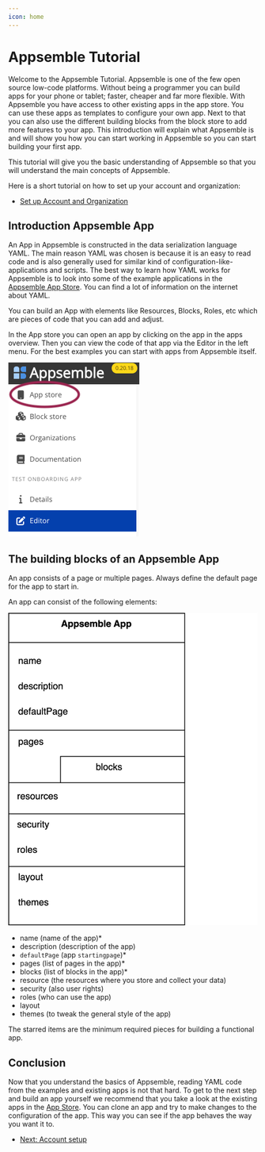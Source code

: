 ```yaml
---
icon: home
---
```


# Appsemble Tutorial

Welcome to the Appsemble Tutorial. Appsemble is one of the few open source low-code platforms.
Without being a programmer you can build apps for your phone or tablet; faster, cheaper and far more
flexible. With Appsemble you have access to other existing apps in the app store. You can use these
apps as templates to configure your own app. Next to that you can also use the different building
blocks from the block store to add more features to your app. This introduction will explain what
Appsemble is and will show you how you can start working in Appsemble so you can start building your
first app.

This tutorial will give you the basic understanding of Appsemble so that you will understand the
main concepts of Appsemble.

Here is a short tutorial on how to set up your account and organization:

- [Set up Account and Organization](01-account-setup.md)

## Introduction Appsemble App

An App in Appsemble is constructed in the data serialization language YAML. The main reason YAML was
chosen is because it is an easy to read code and is also generally used for similar kind of
configuration-like-applications and scripts. The best way to learn how YAML works for Appsemble is
to look into some of the example applications in the
[Appsemble App Store](https://appsemble.app/apps). You can find a lot of information on the internet
about YAML.

You can build an App with elements like Resources, Blocks, Roles, etc which are pieces of code that
you can add and adjust.

In the App store you can open an app by clicking on the app in the apps overview. Then you can view
the code of that app via the Editor in the left menu. For the best examples you can start with apps
from Appsemble itself.

![App Store Menu](assets/editor-menu.png 'App Store Menu')

## The building blocks of an Appsemble App

An app consists of a page or multiple pages. Always define the default page for the app to start in.

An app can consist of the following elements:

![app elements](assets/appsemble-app-elements-diagram.png 'app elements')

- name (name of the app)\*
- description (description of the app)
- `defaultPage` (app `startingpage`)\*
- pages (list of pages in the app)\*
- blocks (list of blocks in the app)\*
- resource (the resources where you store and collect your data)
- security (also user rights)
- roles (who can use the app)
- layout
- themes (to tweak the general style of the app)

The starred items are the minimum required pieces for building a functional app.

## Conclusion

Now that you understand the basics of Appsemble, reading YAML code from the examples and existing
apps is not that hard. To get to the next step and build an app yourself we recommend that you take
a look at the existing apps in the [App Store](/apps). You can clone an app and try to make changes
to the configuration of the app. This way you can see if the app behaves the way you want it to.

- [Next: Account setup](01-account-setup.md)
